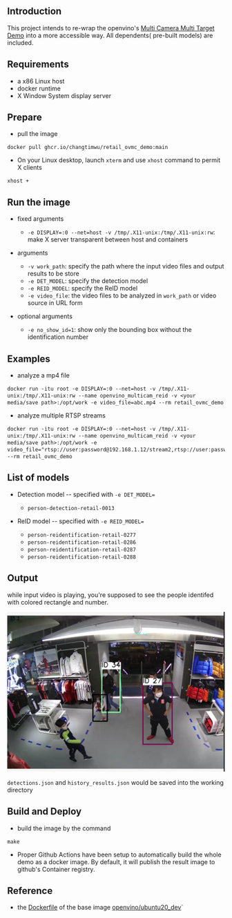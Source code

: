 ## Introduction

This project intends to re-wrap the openvino's [Multi Camera Multi Target Demo](https://docs.openvinotoolkit.org/latest/omz_demos_multi_camera_multi_target_tracking_demo_python.html) into a more accessible way.  All dependents( pre-built models) are included.  

## Requirements
* a x86 Linux host
* docker runtime
* X Window System display server

## Prepare
* pull the image
```
docker pull ghcr.io/changtimwu/retail_ovmc_demo:main
```

* On your Linux desktop, launch `xterm` and use `xhost` command to permit X clients
```
xhost +
```

## Run the image
* fixed arguments
  - `-e DISPLAY=:0 --net=host -v /tmp/.X11-unix:/tmp/.X11-unix:rw`: make X server transparent between host and containers 

* arguments
  - `-v work_path`: specify the path where the input video files and output results to be store
  - `-e DET_MODEL`: specify the detection model
  - `-e REID_MODEL`: specify the ReID model
  - `-e video_file`: the video files to be analyzed in `work_path` or video source in URL form
* optional arguments
  - `-e no_show_id=1`: show only the bounding box without the identification number

## Examples
* analyze a mp4 file
```
docker run -itu root -e DISPLAY=:0 --net=host -v /tmp/.X11-unix:/tmp/.X11-unix:rw --name openvino_multicam_reid -v <your media/save path>:/opt/work -e video_file=abc.mp4 --rm retail_ovmc_demo
```
* analyze multiple RTSP streams
```
docker run -itu root -e DISPLAY=:0 --net=host -v /tmp/.X11-unix:/tmp/.X11-unix:rw --name openvino_multicam_reid -v <your media/save path>:/opt/work -e video_file="rtsp://user:password@192.168.1.12/stream2,rtsp://user:password@192.168.1.13/stream2" --rm retail_ovmc_demo

```

## List of models
* Detection model -- specified with `-e DET_MODEL=`
  - `person-detection-retail-0013`

* ReID model -- specified with `-e REID_MODEL=`
  - `person-reidentification-retail-0277`
  - `person-reidentification-retail-0286`
  - `person-reidentification-retail-0287`
  - `person-reidentification-retail-0288`

## Output 

while input video is playing, you're supposed to see the people identifed with colored rectangle and number.  

![Alt text](/screenshots/reidss.png?raw=true "reid screen shot")

`detections.json` and `history_results.json` would be saved into the working directory



## Build and Deploy
* build the image by the command
```
make
```
* Proper Github Actions have been setup to automatically build the whole demo as a docker image.  By default, it will publish the result image to github's Container registry.

## Reference
* the [Dockerfile](https://github.com/openvinotoolkit/docker_ci/blob/master/dockerfiles/ubuntu20/openvino_cgvh_dev_2021.4.dockerfile) of the base image [openvino/ubuntu20_dev](https://hub.docker.com/r/openvino/ubuntu20_dev)`

